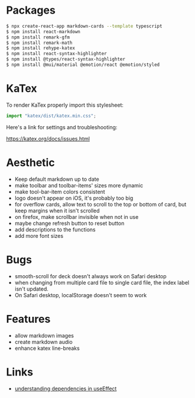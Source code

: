 # Packages

```bash
$ npx create-react-app markdown-cards --template typescript
$ npm install react-markdown
$ npm install remark-gfm
$ npm install remark-math
$ npm install rehype-katex
$ npm install react-syntax-highlighter
$ npm install @types/react-syntax-highlighter
$ npm install @mui/material @emotion/react @emotion/styled
```

# KaTex

To render KaTex properly import this stylesheet:

```javascript
import "katex/dist/katex.min.css"; 
```

Here's a link for settings and troubleshooting:

https://katex.org/docs/issues.html 

# Aesthetic  

- Keep default markdown up to date
- make toolbar and toolbar-items' sizes more dynamic
- make tool-bar-item colors consistent 
- logo doesn't appear on iOS, it's probably too big
- for overflow cards, allow text to scroll to the top or bottom of card, but keep margins when it isn't scrolled
- on firefox, make scrollbar invisible when not in use
- maybe change refresh button to reset button
- add descriptions to the functions
- add more font sizes

# Bugs

- smooth-scroll for deck doesn't always work on Safari desktop
- when changing from multiple card file to single card file, the index label isn't updated.
- On Safari desktop, localStorage doesn't seem to work

# Features

- allow markdown images
- create markdown audio 
- enhance katex line-breaks

# Links

- [understanding dependencies in useEffect](https://blog.bitsrc.io/understanding-dependencies-in-useeffect-7afd4df37c96)